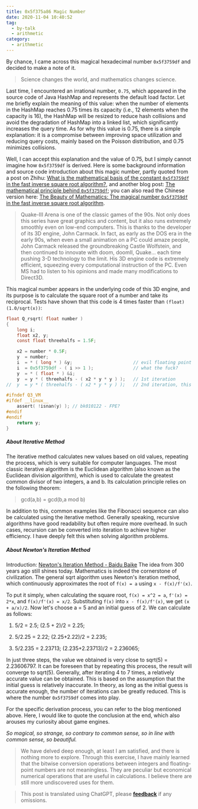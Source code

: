 ```yaml
---
title: 0x5f375a86 Magic Number
date: 2020-11-04 10:40:52
tag:
  - by-talk
  - arithmetic
category:
  - arithmetic
---
```


By chance, I came across this magical hexadecimal number `0x5f3759df` and decided to make a note of it.

> Science changes the world, and mathematics changes science.

Last time, I encountered an irrational number, `0.75`, which appeared in the source code of Java HashMap and represents the default load factor. Let me briefly explain the meaning of this value: when the number of elements in the HashMap reaches 0.75 times its capacity (i.e., 12 elements when the capacity is 16), the HashMap will be resized to reduce hash collisions and avoid the degradation of HashMap into a linked list, which significantly increases the query time. As for why this value is 0.75, there is a simple explanation: it is a compromise between improving space utilization and reducing query costs, mainly based on the Poisson distribution, and 0.75 minimizes collisions.

Well, I can accept this explanation and the value of 0.75, but I simply cannot imagine how `0x5f3759df` is derived. Here is some background information and source code introduction about this magic number, partly quoted from a post on Zhihu: [What is the mathematical basis of the constant `0x5f3759df` in the fast inverse square root algorithm?](https://www.zhihu.com/question/26287650?sort=created "What is the mathematical basis of the constant `0x5f3759df` in the fast inverse square root algorithm?"), and another blog post: [The mathematical principle behind `0x5f3759df`](http://h14s.p5r.org/2012/09/0x5f3759df.html "The mathematical principle behind `0x5f3759df` - A fast inverse square root algorithm"); you can also read the Chinese version here: [The Beauty of Mathematics: The magical number `0x5f3759df` in the fast inverse square root algorithm](https://blog.csdn.net/zdy0_2004/article/details/52477640 "The Beauty of Mathematics: The magical number `0x5f3759df` in the fast inverse square root algorithm").

> Quake-III Arena is one of the classic games of the 90s.
> Not only does this series have great graphics and content, but it also runs extremely smoothly even on low-end computers. This is thanks to the developer of its 3D engine, John Carmack. In fact, as early as the DOS era in the early 90s, when even a small animation on a PC could amaze people, John Carmack released the groundbreaking Castle Wolfstein, and then continued to innovate with doom, doomII, Quake... each time pushing 3-D technology to the limit. His 3D engine code is extremely efficient, squeezing every computational instruction of the PC. Even MS had to listen to his opinions and made many modifications to Direct3D.

This magical number appears in the underlying code of this 3D engine, and its purpose is to calculate the square root of a number and take its reciprocal. Tests have shown that this code is 4 times faster than `(float)(1.0/sqrt(x))`:

```c
float Q_rsqrt( float number )
{
    long i;
    float x2, y;
    const float threehalfs = 1.5F;

    x2 = number * 0.5F;
    y  = number;
    i  = * ( long * ) &y;                       // evil floating point bit level hacking
    i  = 0x5f3759df - ( i >> 1 );               // what the fuck?
    y  = * ( float * ) &i;
    y  = y * ( threehalfs - ( x2 * y * y ) );   // 1st iteration
//  y  = y * ( threehalfs - ( x2 * y * y ) );   // 2nd iteration, this can be removed

#ifndef Q3_VM
#ifdef __linux__
    assert( !isnan(y) ); // bk010122 - FPE?
#endif
#endif
    return y;
}
```

##### About Iterative Method

The iterative method calculates new values based on old values, repeating the process, which is very suitable for computer languages.
The most classic iterative algorithm is the Euclidean algorithm (also known as the Euclidean division algorithm), which is used to calculate the greatest common divisor of two integers, a and b. Its calculation principle relies on the following theorem:

> gcd(a,b) = gcd(b,a mod b)

In addition to this, common examples like the Fibonacci sequence can also be calculated using the iterative method. Generally speaking, recursive algorithms have good readability but often require more overhead. In such cases, recursion can be converted into iteration to achieve higher efficiency. I have deeply felt this when solving algorithm problems.

##### About Newton's Iteration Method

Introduction: [Newton's Iteration Method - Baidu Baike](https://baike.baidu.com/item/%E7%89%9B%E9%A1%BF%E8%BF%AD%E4%BB%A3%E6%B3%95/10887580?fr=aladdin "Newton's Iteration Method - Baidu Baike")
The idea from 300 years ago still shines today. Mathematics is indeed the cornerstone of civilization.
The general sqrt algorithm uses Newton's iteration method, which continuously approximates the root of `f(x) = a` using `x - f(x)/f'(x)`.

To put it simply, when calculating the square root, `f(x) = x^2 = a`, `f'(x) = 2*x`, and `f(x)/f'(x) = x/2`. Substituting `f(x)` into `x - f(x)/f'(x)`, we get `(x + a/x)/2`. Now let's choose a = 5 and an initial guess of 2. We can calculate as follows:

1. 5/2 = 2.5; (2.5 + 2)/2 = 2.25;

2. 5/2.25 = 2.22; (2.25+2.22)/2 = 2.235;

3. 5/2.235 = 2.23713; (2.235+2.23713)/2 = 2.236065;

In just three steps, the value we obtained is very close to sqrt(5) = 2.23606797. It can be foreseen that by repeating this process, the result will converge to sqrt(5). Generally, after iterating 4 to 7 times, a relatively accurate value can be obtained. This is based on the assumption that the initial guess is relatively inaccurate. In theory, as long as the initial guess is accurate enough, the number of iterations can be greatly reduced. This is where the number `0x5f3759df` comes into play.

For the specific derivation process, you can refer to the blog mentioned above. Here, I would like to quote the conclusion at the end, which also arouses my curiosity about game engines.

_So magical, so strange, so contrary to common sense, so in line with common sense, so beautiful._

> We have delved deep enough, at least I am satisfied, and there is nothing more to explore. Through this exercise, I have mainly learned that the bitwise conversion operations between integers and floating-point numbers are not meaningless. They are peculiar but economical numerical operations that are useful in calculations. I believe there are still more undiscovered uses for them.

> This post is translated using ChatGPT, please [**feedback**](https://github.com/linyuxuanlin/Wiki_MkDocs/issues/new) if any omissions.
